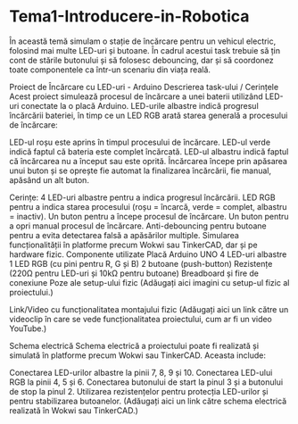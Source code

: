# Tema1-Introducere-in-Robotica
În această temă simulam o stație de încărcare pentru un vehicul electric, folosind mai multe LED-uri și butoane. În cadrul acestui task trebuie să țin cont de stările butonului și să folosesc debouncing, dar și să coordonez toate componentele ca într-un scenariu din viața reală.

Proiect de Încărcare cu LED-uri - Arduino
Descrierea task-ului / Cerințele
Acest proiect simulează procesul de încărcare a unei baterii utilizând LED-uri conectate la o placă Arduino. LED-urile albastre indică progresul încărcării bateriei, în timp ce un LED RGB arată starea generală a procesului de încărcare:

LED-ul roșu este aprins în timpul procesului de încărcare.
LED-ul verde indică faptul că bateria este complet încărcată.
LED-ul albastru indică faptul că încărcarea nu a început sau este oprită.
Încărcarea începe prin apăsarea unui buton și se oprește fie automat la finalizarea încărcării, fie manual, apăsând un alt buton.

Cerințe:
4 LED-uri albastre pentru a indica progresul încărcării.
LED RGB pentru a indica starea procesului (roșu = încarcă, verde = complet, albastru = inactiv).
Un buton pentru a începe procesul de încărcare.
Un buton pentru a opri manual procesul de încărcare.
Anti-debouncing pentru butoane pentru a evita detectarea falsă a apăsărilor multiple.
Simularea funcționalității în platforme precum Wokwi sau TinkerCAD, dar și pe hardware fizic.
Componente utilizate
Placă Arduino UNO
4 LED-uri albastre
1 LED RGB (cu pini pentru R, G și B)
2 butoane (push-button)
Rezistențe (220Ω pentru LED-uri și 10kΩ pentru butoane)
Breadboard și fire de conexiune
Poze ale setup-ului fizic
(Adăugați aici imagini cu setup-ul fizic al proiectului.)

Link/Video cu funcționalitatea montajului fizic
(Adăugați aici un link către un videoclip în care se vede funcționalitatea proiectului, cum ar fi un video YouTube.)

Schema electrică
Schema electrică a proiectului poate fi realizată și simulată în platforme precum Wokwi sau TinkerCAD. Aceasta include:

Conectarea LED-urilor albastre la pinii 7, 8, 9 și 10.
Conectarea LED-ului RGB la pinii 4, 5 și 6.
Conectarea butonului de start la pinul 3 și a butonului de stop la pinul 2.
Utilizarea rezistențelor pentru protecția LED-urilor și pentru stabilizarea butoanelor.
(Adăugați aici un link către schema electrică realizată în Wokwi sau TinkerCAD.)


